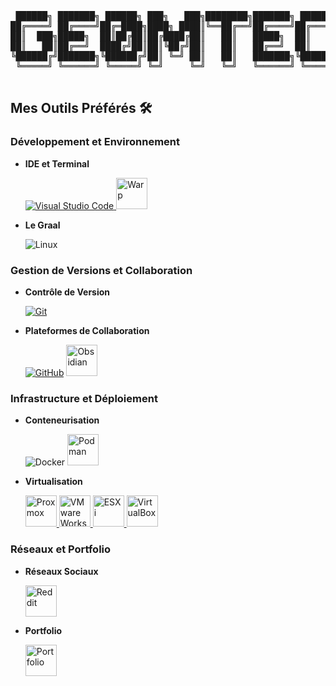 <div align="center">
<pre>
 ██████╗ ███████╗ ██████╗ ███╗   ███╗████████╗███████╗ ██████╗██╗  ██╗
██╔════╝ ██╔════╝██╔═████╗████╗ ████║╚══██╔══╝██╔════╝██╔════╝██║  ██║
██║  ███╗█████╗  ██║██╔██║██╔████╔██║   ██║   █████╗  ██║     ███████║
██║   ██║██╔══╝  ████╔╝██║██║╚██╔╝██║   ██║   ██╔══╝  ██║     ██╔══██║
╚██████╔╝███████╗╚██████╔╝██║ ╚═╝ ██║   ██║   ███████╗╚██████╗██║  ██║
 ╚═════╝ ╚══════╝ ╚═════╝ ╚═╝     ╚═╝   ╚═╝   ╚══════╝ ╚═════╝╚═╝  ╚═╝
                                                                      
</pre>
</div>

## Mes Outils Préférés 🛠️

### Développement et Environnement
- **IDE et Terminal**
  
  [![Visual Studio Code](https://skillicons.dev/icons?i=vscode)](https://code.visualstudio.com/)<a href="https://www.warp.dev">
      <img src="https://cdn.terminaltrove.com/m/b1c31938-6e80-4f28-a2cd-d2047eddcdb2.png#gh-dark-mode-only&width=50&height=50" alt="Warp" style="width:50px; height:50px;" />
    </a>
- **Le Graal**

   ![Linux](https://skillicons.dev/icons?i=linux)

### Gestion de Versions et Collaboration
- **Contrôle de Version**
  
   [![Git](https://skillicons.dev/icons?i=git)](https://git-scm.com/)
- **Plateformes de Collaboration**
  
   [![GitHub](https://skillicons.dev/icons?i=github)](https://github.com/) <a href="https://obsidian.md">
      <img src="https://forum.obsidian.md/uploads/default/original/3X/9/f/9f1b5b46aed533f5386cf276ab2cdce48cbd2e25.png" alt="Obsidian" style="width:50px; height:50px;" />
    </a>

### Infrastructure et Déploiement
- **Conteneurisation**
  
   ![Docker](https://skillicons.dev/icons?i=docker)
  <a href="https://podman.io/">
      <img src="https://user-images.githubusercontent.com/1636769/160798202-2d198de9-144c-4bcf-b6a1-e55b584eed54.png" alt="Podman" style="width:50px; height:50px;" />
    </a>
  
- **Virtualisation**
  
   <a href="#">
      <img src="https://img.icons8.com/fluent/512/proxmox.png#gh-dark-mode-only&width=50&height=50" alt="Proxmox" style="width:50px; height:50px;" />
    </a> <a href="https://www.vmware.com/products/workstation-player.html">
      <img src="https://upload.wikimedia.org/wikipedia/commons/thumb/5/5a/Vmware_workstation_16_icon.svg/2051px-Vmware_workstation_16_icon.svg.png" alt="VMware Workstation" style="width:50px; height:50px;" />
    </a> <a href="https://www.vmware.com/products/esxi-and-esx.html">
      <img src="https://raw.githubusercontent.com/pulumiverse/pulumi-esxi-native/main/docs/esxi-logo.png" alt="ESXi" style="width:50px; height:50px;" />
    </a><a href="https://www.virtualbox.org/">
      <img src="https://grafikart.fr/uploads/icons/virtualbox.png" alt="VirtualBox" style="width:50px; height:50px;" />
    </a>

### Réseaux et Portfolio
- **Réseaux Sociaux**

     <a href="https://www.reddit.com/u/_CVL_/s/XBpICh7TyF">
        <img src="https://redditinc.com/hs-fs/hubfs/Reddit%20Inc/Content/Brand%20Page/Reddit_Logo.png" alt="Reddit" style="width:50px; height:50px;" />
     </a>

- **Portfolio**
  
    <a href="https://ge0mtech.github.io/Portfolio/">
       <img src="https://static.wikia.nocookie.net/b956aeb0-83b3-4f9f-a263-d679a2269db3/scale-to-width/755" alt="Portfolio" style="width:50px; height:50px;" />
     </a>
